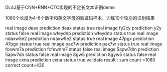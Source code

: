 DL4J基于CNN+RNN+CTC实现的不定长文本识别demo

1080个长度为4-8个数字和英文字母的验证码样本，训练10个轮次的识别结果

real image deax  prediction deax status true
real image fy2cy  prediction y2y status false
real image wfeydnp  prediction wfeydnp status true
real image ndaxw5e2  prediction ndaxw5e2 status true
real image 47pgx  prediction 47pgx status true
real image pax7w  prediction pax7w status true
real image fcewm7a  prediction fcfewnm7 status false
real image 5apw7dm  prediction 5apw7dn status false
real image 8gw5  prediction 8gyw5 status false
real image cxna  prediction cxna status true
validate result : sum count =1080 correct count=430